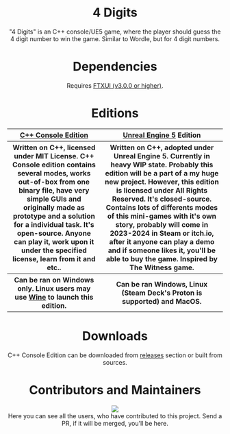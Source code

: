 <div align="center"><h1> 4 Digits </h1></div>

<div align="center">"4 Digits" is an C++ console/UE5 game, where the player should guess the 4 digit number to win the game. Similar to Wordle, but for 4 digit numbers.</div>

<div align="center"><h1> Dependencies</h1></div>
<div align="center">Requires
<a href="https://github.com/ArthurSonzogni/FTXUI">
        FTXUI (v3.0.0 or higher)</a>.
</div> 

<div align="center"><h1> Editions </h1></div>
<div align="center">
<table style="width:100%">
  <tr>
    <th><a href="https://github.com/DenisMasterHerobrine/4digits">C++ Console Edition</a></th>
    <th><a href="https://www.unrealengine.com/en-US/unreal-engine-5">Unreal Engine 5</a> Edition</th>
  </tr>
  <tr>
    <th>Written on C++, licensed under MIT License. C++ Console edition contains several modes, works out-of-box from one binary file, have very simple GUIs and originally made as prototype and a solution for a individual task. It's open-source. Anyone can play it, work upon it under the specified license, learn from it and etc..</td>
    <th>Written on C++, adopted under Unreal Engine 5. Currently in heavy WIP state. Probably this edition will be a part of a my huge new project. However, this edition is licensed under All Rights Reserved. It's closed-source. Contains lots of differents modes of this mini-games with it's own story, probably will come in 2023-2024 in Steam or itch.io, after it anyone can play a demo and if someone likes it, you'll be able to buy the game. Inspired by The Witness game.</td>
  </tr>
  <tr>
    <th>Can be ran on Windows only. Linux users may use <a href="https://www.winehq.org">Wine</a> to launch this edition.</td>
    <th>Can be ran Windows, Linux (Steam Deck's Proton is supported) and MacOS.</td>
  </tr>
</table>
</div>

<div align="center"><h1> Downloads</h1></div>
<div align="center">
C++ Console Edition can be downloaded from <a href="https://github.com/DenisMasterHerobrine/4digits/releases">releases</a> section or built from sources.
</div> 

<div align="center"><h1> Contributors and Maintainers</h1></div>
<div align="center">
<a href="https://github.com/DenisMasterHerobrine/4digits/graphs/contributors">
  <img src="https://contrib.rocks/image?repo=DenisMasterHerobrine/4digits" />
</a>
<br>
Here you can see all the users, who have contributed to this project. Send a PR, if it will be merged, you'll be here.
</div> 
